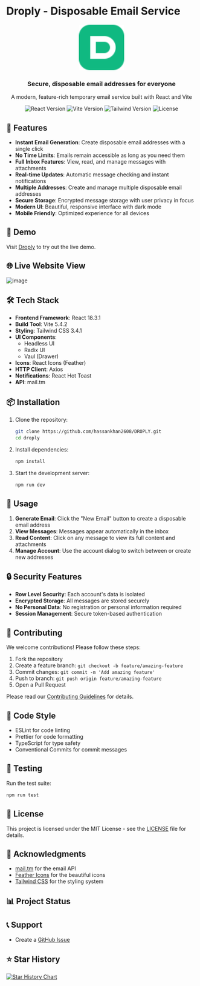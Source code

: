 # Droply - Disposable Email Service

<div align="center">
  <img src="public/droply-icon.svg" alt="Droply Logo" width="120" />
  <h3>Secure, disposable email addresses for everyone</h3>
  <p>A modern, feature-rich temporary email service built with React and Vite</p>

  <p align="center">
    <img src="https://img.shields.io/badge/React-18.3.1-61DAFB?logo=react" alt="React Version" />
    <img src="https://img.shields.io/badge/Vite-5.4.2-646CFF?logo=vite" alt="Vite Version" />
    <img src="https://img.shields.io/badge/Tailwind-3.4.1-38B2AC?logo=tailwind-css" alt="Tailwind Version" />
    <img src="https://img.shields.io/badge/License-MIT-green.svg" alt="License" />
  </p>
</div>

## 🌟 Features

- **Instant Email Generation**: Create disposable email addresses with a single click
- **No Time Limits**: Emails remain accessible as long as you need them
- **Full Inbox Features**: View, read, and manage messages with attachments
- **Real-time Updates**: Automatic message checking and instant notifications
- **Multiple Addresses**: Create and manage multiple disposable email addresses
- **Secure Storage**: Encrypted message storage with user privacy in focus
- **Modern UI**: Beautiful, responsive interface with dark mode
- **Mobile Friendly**: Optimized experience for all devices

## 🚀 Demo

Visit [Droply](https://droply.netlify.app) to try out the live demo.

## 🌐 Live Website View

![image](https://github.com/user-attachments/assets/d8b85e31-402f-40af-880a-611ef43a7ef4)


## 🛠️ Tech Stack

- **Frontend Framework**: React 18.3.1
- **Build Tool**: Vite 5.4.2
- **Styling**: Tailwind CSS 3.4.1
- **UI Components**: 
  - Headless UI
  - Radix UI
  - Vaul (Drawer)
- **Icons**: React Icons (Feather)
- **HTTP Client**: Axios
- **Notifications**: React Hot Toast
- **API**: mail.tm

## 📦 Installation

1. Clone the repository:
   ```bash
   git clone https://github.com/hassankhan2608/DROPLY.git
   cd droply
   ```

2. Install dependencies:
   ```bash
   npm install
   ```

3. Start the development server:
   ```bash
   npm run dev
   ```


## 📖 Usage

1. **Generate Email**: Click the "New Email" button to create a disposable email address
2. **View Messages**: Messages appear automatically in the inbox
3. **Read Content**: Click on any message to view its full content and attachments
4. **Manage Account**: Use the account dialog to switch between or create new addresses

## 🔒 Security Features

- **Row Level Security**: Each account's data is isolated
- **Encrypted Storage**: All messages are stored securely
- **No Personal Data**: No registration or personal information required
- **Session Management**: Secure token-based authentication

## 🤝 Contributing

We welcome contributions! Please follow these steps:

1. Fork the repository
2. Create a feature branch: `git checkout -b feature/amazing-feature`
3. Commit changes: `git commit -m 'Add amazing feature'`
4. Push to branch: `git push origin feature/amazing-feature`
5. Open a Pull Request

Please read our [Contributing Guidelines](CONTRIBUTING.md) for details.

## 📝 Code Style

- ESLint for code linting
- Prettier for code formatting
- TypeScript for type safety
- Conventional Commits for commit messages

## 🧪 Testing

Run the test suite:

```bash
npm run test
```

## 📄 License

This project is licensed under the MIT License - see the [LICENSE](LICENSE) file for details.


## 🙏 Acknowledgments

- [mail.tm](https://mail.tm) for the email API
- [Feather Icons](https://feathericons.com) for the beautiful icons
- [Tailwind CSS](https://tailwindcss.com) for the styling system

## 📊 Project Status


## 📞 Support

- Create a [GitHub Issue](https://github.com/hassankhan2608/droply/issues)

## ⭐ Star History

[![Star History Chart](https://api.star-history.com/svg?repos=stackblitz/droply&type=Date)](https://star-history.com/#stackblitz/droply&Date)

